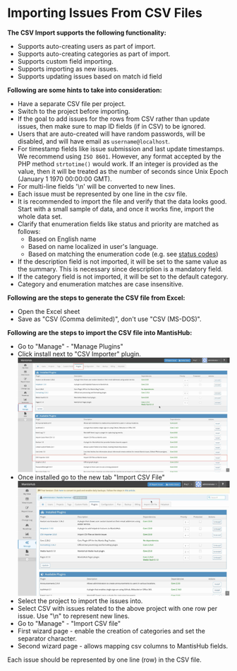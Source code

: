# Importing Issues From CSV Files

**The CSV Import supports the following functionality:**
- Supports auto-creating users as part of import.
- Supports auto-creating categories as part of import.
- Supports custom field importing.
- Supports importing as new issues.
- Supports updating issues based on match id field

**Following are some hints to take into consideration:**
- Have a separate CSV file per project.
- Switch to the project before importing.
- If the goal to add issues for the rows from CSV rather than update issues, then make sure to map ID fields (if in CSV) to be ignored.
- Users that are auto-created will have random passwords, will be disabled, and will have email as `username@localhost`.
- For timestamp fields like issue submission and last update timestamps.  We recommend using `ISO 8601`.  However, any format accepted by the PHP method `strtotime()` would work.  If an integer is provided as the value, then it will be treated as the number of seconds since Unix Epoch (January 1 1970 00:00:00 GMT).
- For multi-line fields '\n' will be converted to new lines.
- Each issue must be represented by one line in the csv file.
- It is recommended to import the file and verify that the data looks good. Start with a small sample of data, and once it works fine, import the whole data set.
- Clarify that enumeration fields like status and priority are matched as follows:
    - Based on English name
    - Based on name localized in user's language.
    - Based on matching the enumeration code (e.g. see [status codes](https://support.mantishub.com/customizations/stat_colors#status-codes-colors))
- If the description field is not imported, it will be set to the same value as the summary. This is necessary since description is a mandatory field.
- If the category field is not imported, it will be set to the default category.
- Category and enumeration matches are case insensitive.

**Following are the steps to generate the CSV file from Excel:**
- Open the Excel sheet
- Save as "CSV (Comma delimited)", don't use "CSV (MS-DOS)".

**Following are the steps to import the CSV file into MantisHub:**
- Go to "Manage" - "Manage Plugins"
- Click install next to "CSV Importer" plugin.
  ![](./images/csv_import_1.jpg)
- Once installed go to the new tab "Import CSV File"
  ![](./images/csv_import_2.jpg)
- Select the project to import the issues into.
- Select CSV with issues related to the above project with one row per issue. Use "\n" to represent new lines.
- Go to "Manage" - "Import CSV file"
- First wizard page - enable the creation of categories and set the separator character.
- Second wizard page - allows mapping csv columns to MantisHub fields.

Each issue should be represented by one line (row) in the CSV file.

